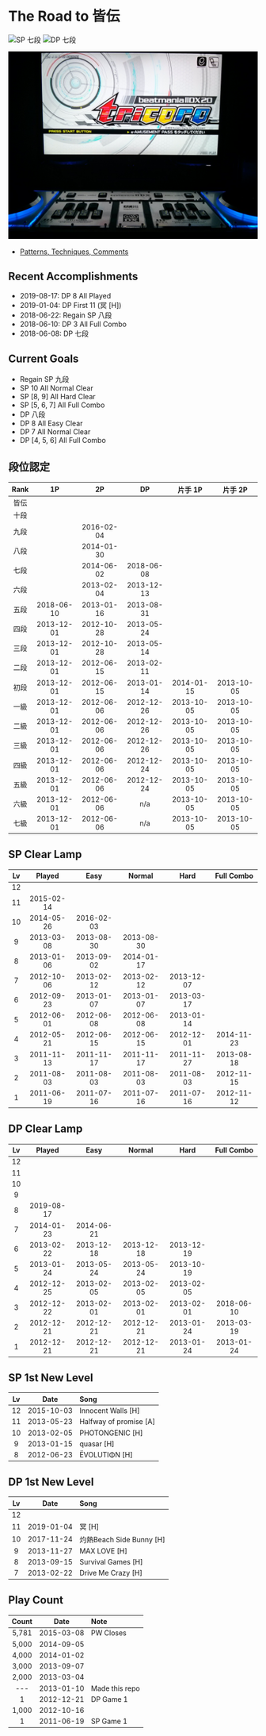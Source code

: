 # The Road to 皆伝

![SP 七段](https://img.shields.io/badge/SP-八段-brightgreen.svg) ![DP 七段](https://img.shields.io/badge/DP-七段-brightgreen.svg)

![IIDX Lincle + Real Edition Double](./tricoro.jpg)

- [Patterns, Techniques, Comments](./comments.md)

## Recent Accomplishments

- 2019-08-17: DP 8 All Played
- 2019-01-04: DP First 11 (冥 [H])
- 2018-06-22: Regain SP 八段
- 2018-06-10: DP 3 All Full Combo
- 2018-06-08: DP 七段

## Current Goals

- Regain SP 九段
- SP 10 All Normal Clear
- SP [8, 9] All Hard Clear
- SP [5, 6, 7] All Full Combo
- DP 八段
- DP 8 All Easy Clear
- DP 7 All Normal Clear
- DP [4, 5, 6] All Full Combo

## 段位認定

Rank | 1P | 2P | DP | 片手 1P | 片手 2P
:---:|:--:|:--:|:--:|:-------:|:-------:
皆伝 |
十段 |
九段 || 2016-02-04 |
八段 || 2014-01-30 |
七段 || 2014-06-02 | 2018-06-08 |
六段 || 2013-02-04 | 2013-12-13 |
五段 | 2018-06-10 | 2013-01-16 | 2013-08-31 |
四段 | 2013-12-01 | 2012-10-28 | 2013-05-24 |
三段 | 2013-12-01 | 2012-10-28 | 2013-05-14 |
二段 | 2013-12-01 | 2012-06-15 | 2013-02-11 |
初段 | 2013-12-01 | 2012-06-15 | 2013-01-14 | 2014-01-15 | 2013-10-05
一級 | 2013-12-01 | 2012-06-06 | 2012-12-26 | 2013-10-05 | 2013-10-05
二級 | 2013-12-01 | 2012-06-06 | 2012-12-26 | 2013-10-05 | 2013-10-05
三級 | 2013-12-01 | 2012-06-06 | 2012-12-26 | 2013-10-05 | 2013-10-05
四級 | 2013-12-01 | 2012-06-06 | 2012-12-24 | 2013-10-05 | 2013-10-05
五級 | 2013-12-01 | 2012-06-06 | 2012-12-24 | 2013-10-05 | 2013-10-05
六級 | 2013-12-01 | 2012-06-06 | n/a | 2013-10-05 | 2013-10-05
七級 | 2013-12-01 | 2012-06-06 | n/a | 2013-10-05 | 2013-10-05

## SP Clear Lamp

Lv | Played | Easy | Normal | Hard | Full Combo
:-:|:------:|:----:|:------:|:----:|:---------:
12 |
11 | 2015-02-14 |
10 | 2014-05-26 | 2016-02-03 |
9  | 2013-03-08 | 2013-08-30 | 2013-08-30 |
8  | 2013-01-06 | 2013-09-02 | 2014-01-17 |
7  | 2012-10-06 | 2013-02-12 | 2013-02-12 | 2013-12-07 |
6  | 2012-09-23 | 2013-01-07 | 2013-01-07 | 2013-03-17 |
5  | 2012-06-01 | 2012-06-08 | 2012-06-08 | 2013-01-14 |
4  | 2012-05-21 | 2012-06-15 | 2012-06-15 | 2012-12-01 | 2014-11-23
3  | 2011-11-13 | 2011-11-17 | 2011-11-17 | 2011-11-27 | 2013-08-18
2  | 2011-08-03 | 2011-08-03 | 2011-08-03 | 2011-08-03 | 2012-11-15
1  | 2011-06-19 | 2011-07-16 | 2011-07-16 | 2011-07-16 | 2012-11-12

## DP Clear Lamp

Lv | Played | Easy | Normal | Hard | Full Combo
:-:|:------:|:----:|:------:|:----:|:---------:
12 |
11 |
10 |
9  |
8  | 2019-08-17
7  | 2014-01-23 | 2014-06-21 |
6  | 2013-02-22 | 2013-12-18 | 2013-12-18 | 2013-12-19 |
5  | 2013-01-24 | 2013-05-24 | 2013-05-24 | 2013-10-19 |
4  | 2012-12-25 | 2013-02-05 | 2013-02-05 | 2013-02-05 |
3  | 2012-12-22 | 2013-02-01 | 2013-02-01 | 2013-02-01 | 2018-06-10
2  | 2012-12-21 | 2012-12-21 | 2012-12-21 | 2013-01-24 | 2013-03-19
1  | 2012-12-21 | 2012-12-21 | 2012-12-21 | 2013-01-24 | 2013-01-24

## SP 1st New Level

Lv | Date | Song
:-:|:----:|:----
12 | 2015-10-03 | Innocent Walls [H]
11 | 2013-05-23 | Halfway of promise [A]
10 | 2013-02-05 | PHOTONGENIC [H]
9  | 2013-01-15 | quasar [H]
8  | 2012-06-23 | ЁVOLUTIΦN [H]

## DP 1st New Level

Lv | Date | Song
:-:|:----:|:----
12 |
11 | 2019-01-04 | 冥 [H]
10 | 2017-11-24 | 灼熱Beach Side Bunny [H]
9  | 2013-11-27 | MAX LOVE [H]
8  | 2013-09-15 | Survival Games [H]
7  | 2013-02-22 | Drive Me Crazy [H]

## Play Count

Count | Date | Note
:----:|:----:|:----
5,781 | 2015-03-08 | PW Closes
5,000 | 2014-09-05 |
4,000 | 2014-01-02 |
3,000 | 2013-09-07 |
2,000 | 2013-03-04 |
---   | 2013-01-10 | Made this repo
1     | 2012-12-21 | DP Game 1
1,000 | 2012-10-16 |
1     | 2011-06-19 | SP Game 1
